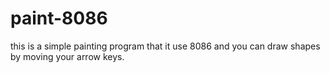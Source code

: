# paint-8086
this is a simple painting program that it use 8086 and you can draw shapes by moving your arrow keys.
